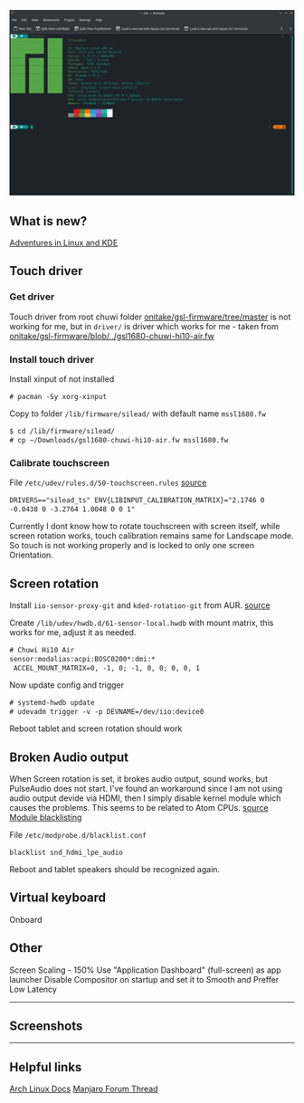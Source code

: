 ![Index image](img/index.png)

## What is new?
[Adventures in Linux and KDE](https://pointieststick.com/)

## Touch driver
### Get driver
Touch driver from root chuwi folder [onitake/gsl-firmware/tree/master](https://github.com/onitake/gsl-firmware/tree/master/firmware/chuwi) is not working for me, but in `driver/` is driver which works for me - taken from [onitake/gsl-firmware/blob/../gsl1680-chuwi-hi10-air.fw](https://github.com/onitake/gsl-firmware/blob/master/firmware/linux/silead/gsl1680-chuwi-hi10-air.fw)    

### Install touch driver
Install xinput of not installed

```
# pacman -Sy xorg-xinput
```

Copy to folder `/lib/firmware/silead/` with default name `mssl1680.fw`  
``` 
$ cd /lib/firmware/silead/  
# cp ~/Downloads/gsl1680-chuwi-hi10-air.fw mssl1680.fw
```

### Calibrate touchscreen
File `/etc/udev/rules.d/50-touchscreen.rules` [source](https://forum.xda-developers.com/t/chuwi-hi10-air-linux-installation-guide.3915804/page-7#post-81892559)

``` 
DRIVERS=="silead_ts" ENV{LIBINPUT_CALIBRATION_MATRIX}="2.1746 0 -0.0438 0 -3.2764 1.0048 0 0 1"
``` 

Currently I dont know how to rotate touchscreen with screen itself, while screen rotation works, touch calibration remains same for Landscape mode. So touch is not working properly and is locked to only one screen Orientation.

## Screen rotation
Install `iio-sensor-proxy-git` and `kded-rotation-git` from AUR. [source](https://wiki.archlinux.org/title/Tablet_PC#With_a_KDE_module)

Create `/lib/udev/hwdb.d/61-sensor-local.hwdb` with mount matrix, this works for me, adjust it as needed. 
```
# Chuwi Hi10 Air
sensor:modalias:acpi:BOSC0200*:dmi:*
 ACCEL_MOUNT_MATRIX=0, -1, 0; -1, 0, 0; 0, 0, 1
```

Now update config and trigger
```
# systemd-hwdb update 
# udevadm trigger -v -p DEVNAME=/dev/iio:device0
```

Reboot tablet and screen rotation should work

## Broken Audio output
When Screen rotation is set, it brokes audio output, sound works, but PulseAudio does not start. I've found an workaround since I am not using audio output devide via HDMI, then I simply disable kernel module which causes the problems. This seems to be related to Atom CPUs. [source](https://mailman.alsa-project.org/pipermail/alsa-devel/2017-March/118979.html)
[Module blacklisting](https://wiki.archlinux.org/title/Kernel_module#Blacklisting)

File `/etc/modprobe.d/blacklist.conf`
```
blacklist snd_hdmi_lpe_audio
```
Reboot and tablet speakers should be recognized again.

## Virtual keyboard
Onboard

## Other
Screen Scaling - 150%
Use "Application Dashboard" (full-screen) as app launcher
Disable Compositor on startup and set it to Smooth and Preffer Low Latency

---
## Screenshots

---
## Helpful links
[Arch Linux Docs](https://wiki.archlinux.org/title/Tablet_PC)
[Manjaro Forum Thread](https://archived.forum.manjaro.org/t/x64-x86-tablet-howto-draft-for-a-wiki-page-help-appreciated/121979/11)